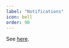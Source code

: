 ```yaml
---
label: "Notifications"
icon: bell
order: 90
---
```


See [here](#https://docs.vatcar.net/profile-overview/myvatcar/#notifications).